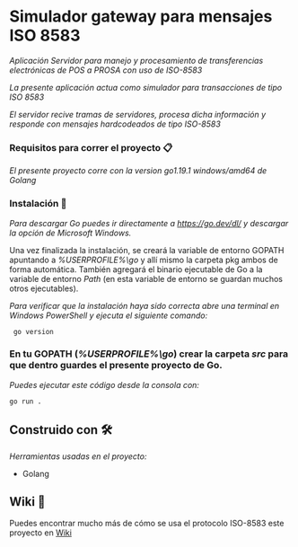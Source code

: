 # Simulador gateway para mensajes ISO 8583

_Aplicación Servidor para manejo y procesamiento de transferencias electrónicas de POS a PROSA con uso de ISO-8583_

_La presente aplicación actua como simulador para transacciones de tipo ISO 8583_

_El servidor recive tramas de servidores, procesa dicha información y responde con mensajes hardcodeados de tipo ISO-8583_

### Requisitos para correr el proyecto 📋

_El presente proyecto corre con la version go1.19.1 windows/amd64 de Golang_

### Instalación 🔧

_Para descargar Go puedes ir directamente a https://go.dev/dl/ y descargar la opción de Microsoft Windows._

Una vez finalizada la instalación, se creará la variable de entorno GOPATH apuntando a _%USERPROFILE%\go_ y allí mismo la carpeta pkg ambos de forma automática. También agregará el binario ejecutable de Go a la variable de entorno _Path_ (en esta variable de entorno se guardan muchos otros ejecutables).

_Para verificar que la instalación haya sido correcta abre una terminal en Windows PowerShell y ejecuta el siguiente comando:_

```shell
 go version
```

### En tu GOPATH (_%USERPROFILE%\go_) crear la carpeta _src_ para que dentro guardes el presente proyecto de Go.

_Puedes ejecutar este código desde la consola con:_

```shell
go run .
```

## Construido con 🛠️

_Herramientas usadas en el proyecto:_

- Golang

## Wiki 📖

Puedes encontrar mucho más de cómo se usa el protocolo ISO-8583 este proyecto en [Wiki](https://es.wikipedia.org/wiki/ISO_8583)
